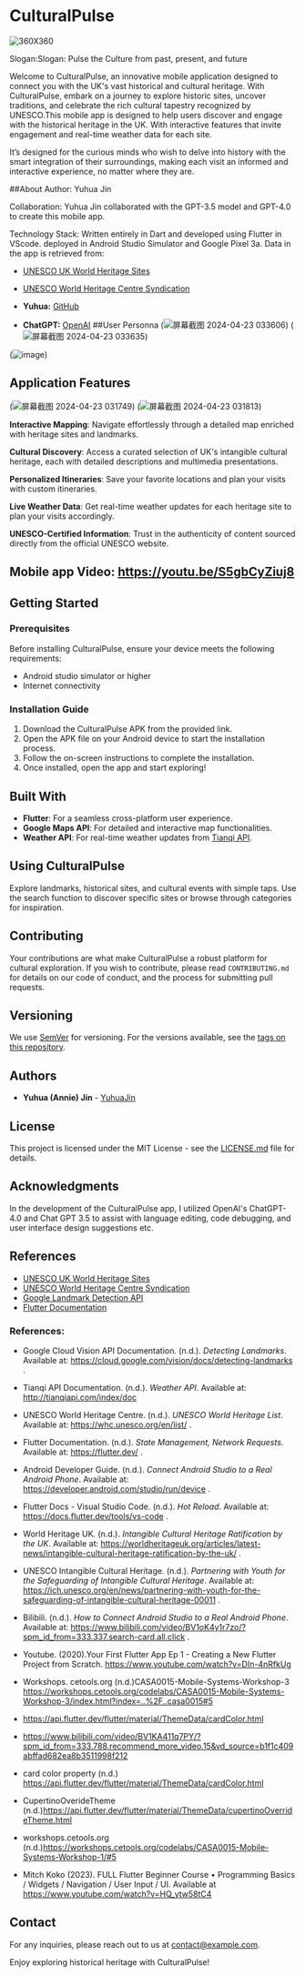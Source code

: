 # CulturalPulse

![360X360](https://github.com/ucfninf/casa0015-Culture-Pulse/assets/146268411/6b627036-209a-4a07-9692-fced887414e6)

Slogan:Slogan: Pulse the Culture from past, present, and future 

Welcome to CulturalPulse, an innovative mobile application designed to connect you with the UK's vast historical and cultural heritage. With CulturalPulse, embark on a journey to explore historic sites, uncover traditions, and celebrate the rich cultural tapestry recognized by UNESCO.This mobile app is designed to help users discover and engage with the historical heritage in the UK. With interactive features that invite engagement and real-time weather data for each site.

It’s designed for the curious minds who wish to delve into history with the smart integration of their surroundings, making each visit an informed and interactive experience, no matter where they are.

##About 
Author: Yuhua Jin

Collaboration: Yuhua Jin collaborated with the GPT-3.5 model and GPT-4.0 to create this mobile app.

Technology Stack: Written entirely in Dart and developed using Flutter in VScode.
                  deployed in Android Studio Simulator and Google Pixel 3a.
Data in the app is retrieved from:
- [UNESCO UK World Heritage Sites](https://unesco.org.uk/world-heritage-sites/)
- [UNESCO World Heritage Centre Syndication](https://whc.unesco.org/en/syndication)
                  
- **Yuhua:** [GitHub](https://github.com/ucfninf/casa0015-Culture-Pulse)

- **ChatGPT:** [OpenAI](https://www.openai.com/)
##User Personna
(![屏幕截图 2024-04-23 033606](https://github.com/ucfninf/casa0015-Culture-Pulse/assets/146268411/978fa23f-f325-4430-a15a-8805e57521de))
(![屏幕截图 2024-04-23 033635](https://github.com/ucfninf/casa0015-Culture-Pulse/assets/146268411/56eb15b6-3bc0-4fe1-bc4a-c84662146772))

(![image](https://github.com/ucfninf/casa0015-Culture-Pulse/assets/146268411/37bc1757-2ff5-426c-81e7-757718f8f414))

## Application Features
(![屏幕截图 2024-04-23 031749](https://github.com/ucfninf/casa0015-Culture-Pulse/assets/146268411/4fa98a93-67db-4fba-afab-30443d77050d))
(![屏幕截图 2024-04-23 031813](https://github.com/ucfninf/casa0015-Culture-Pulse/assets/146268411/b4e01790-2c16-4f78-a4d5-fe44ccb30d04))


**Interactive Mapping**: Navigate effortlessly through a detailed map enriched with heritage sites and landmarks.

**Cultural Discovery**: Access a curated selection of UK's intangible cultural heritage, each with detailed descriptions and multimedia presentations.

**Personalized Itineraries**: Save your favorite locations and plan your visits with custom itineraries.

**Live Weather Data**: Get real-time weather updates for each heritage site to plan your visits accordingly.

**UNESCO-Certified Information**: Trust in the authenticity of content sourced directly from the official UNESCO website.

## Mobile app Video: https://youtu.be/S5gbCyZiuj8 

## Getting Started

### Prerequisites
Before installing CulturalPulse, ensure your device meets the following requirements:
- Android studio simulator  or higher
- Internet connectivity

### Installation Guide
1. Download the CulturalPulse APK from the provided link.
2. Open the APK file on your Android device to start the installation process.
3. Follow the on-screen instructions to complete the installation.
4. Once installed, open the app and start exploring!

## Built With
- **Flutter**: For a seamless cross-platform user experience.
- **Google Maps API**: For detailed and interactive map functionalities.
- **Weather API**: For real-time weather updates from [Tianqi API](http://tianqiapi.com/index/doc).

## Using CulturalPulse

Explore landmarks, historical sites, and cultural events with simple taps. Use the search function to discover specific sites or browse through categories for inspiration.

## Contributing

Your contributions are what make CulturalPulse a robust platform for cultural exploration. If you wish to contribute, please read `CONTRIBUTING.md` for details on our code of conduct, and the process for submitting pull requests.

## Versioning

We use [SemVer](http://semver.org/) for versioning. For the versions available, see the [tags on this repository](https://github.com/ucfninf/casa0015-Culture-Pulse/tags).

## Authors

- **Yuhua (Annie) Jin**  - [YuhuaJin](https://github.com/ucfninf)

## License

This project is licensed under the MIT License - see the [LICENSE.md](LICENSE.md) file for details.

## Acknowledgments

In the development of the CulturalPulse app, I utilized OpenAI's ChatGPT-4.0 and Chat GPT 3.5 to assist with language editing, code debugging, and user interface design suggestions etc.

## References

- [UNESCO UK World Heritage Sites](https://unesco.org.uk/world-heritage-sites/)
- [UNESCO World Heritage Centre Syndication](https://whc.unesco.org/en/syndication)
- [Google Landmark Detection API](https://cloud.google.com/vision/docs/detecting-landmarks)
- [Flutter Documentation](https://flutter.dev/docs)
### References:

- Google Cloud Vision API Documentation. (n.d.). *Detecting Landmarks*. Available at: https://cloud.google.com/vision/docs/detecting-landmarks .

- Tianqi API Documentation. (n.d.). *Weather API*. Available at: http://tianqiapi.com/index/doc 
- UNESCO World Heritage Centre. (n.d.). *UNESCO World Heritage List*. Available at: https://whc.unesco.org/en/list/ .

- Flutter Documentation. (n.d.). *State Management, Network Requests*. Available at: https://flutter.dev/ .

- Android Developer Guide. (n.d.). *Connect Android Studio to a Real Android Phone*. Available at: https://developer.android.com/studio/run/device .

- Flutter Docs - Visual Studio Code. (n.d.). *Hot Reload*. Available at: https://docs.flutter.dev/tools/vs-code .

- World Heritage UK. (n.d.). *Intangible Cultural Heritage Ratification by the UK*. Available at: https://worldheritageuk.org/articles/latest-news/intangible-cultural-heritage-ratification-by-the-uk/ .

- UNESCO Intangible Cultural Heritage. (n.d.). *Partnering with Youth for the Safeguarding of Intangible Cultural Heritage*. Available at: https://ich.unesco.org/en/news/partnering-with-youth-for-the-safeguarding-of-intangible-cultural-heritage-00011 .

- Bilibili. (n.d.). *How to Connect Android Studio to a Real Android Phone*. Available at: https://www.bilibili.com/video/BV1oK4y1r7zo/?spm_id_from=333.337.search-card.all.click .

- Youtube. (2020).Your First Flutter App Ep 1 - Creating a New Flutter Project from Scratch. https://www.youtube.com/watch?v=DIn-4nRfkUg
- Workshops. cetools.org (n.d.)CASA0015-Mobile-Systems-Workshop-3 https://workshops.cetools.org/codelabs/CASA0015-Mobile-Systems-Workshop-3/index.html?index=..%2F..casa0015#5
- https://api.flutter.dev/flutter/material/ThemeData/cardColor.html
- https://www.bilibili.com/video/BV1KA411q7PY/?spm_id_from=333.788.recommend_more_video.15&vd_source=b1f1c409abffad682ea8b3511998f212
- card color property (n.d.) https://api.flutter.dev/flutter/material/ThemeData/cardColor.html
- CupertinoOverideTheme (n.d.)https://api.flutter.dev/flutter/material/ThemeData/cupertinoOverrideTheme.html
- workshops.cetools.org (n.d.)https://workshops.cetools.org/codelabs/CASA0015-Mobile-Systems-Workshop-1/#5
- Mitch Koko (2023).  FULL Flutter Beginner Course • Programming Basics / Widgets / Navigation / User Input / UI. Available at https://www.youtube.com/watch?v=HQ_ytw58tC4
## Contact

For any inquiries, please reach out to us at [contact@example.com](jin_jin_space).

Enjoy exploring historical heritage with CulturalPulse!



